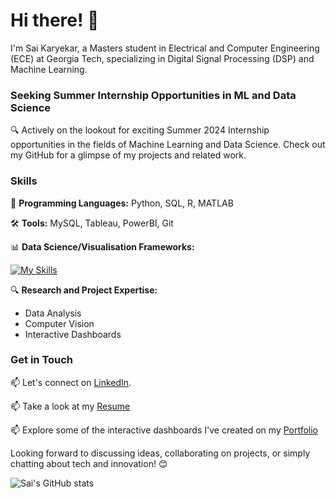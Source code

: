 # Hi there! 👋

I'm Sai Karyekar, a Masters student in Electrical and Computer Engineering (ECE) at Georgia Tech, specializing in Digital Signal Processing (DSP) and Machine Learning.

### Seeking Summer Internship Opportunities in ML and Data Science
🔍 Actively on the lookout for exciting Summer 2024 Internship opportunities in the fields of Machine Learning and Data Science. Check out my GitHub for a glimpse of my projects and related work.

### Skills

🚀 **Programming Languages:** Python, SQL, R, MATLAB

🛠️ **Tools:** MySQL, Tableau, PowerBI, Git

📊 **Data Science/Visualisation Frameworks:**

 [![My Skills](https://skillicons.dev/icons?i=tensorflow,pytorch,sklearn,selenium,opencv,regex)](https://skillicons.dev)

🔍 **Research and Project Expertise:**
- Data Analysis
- Computer Vision
- Interactive Dashboards

### Get in Touch

📫 Let's connect on [LinkedIn](https://www.linkedin.com/in/sai-karyekar).

📫 Take a look at my [Resume](https://drive.google.com/drive/folders/1U5225p4KZ1pq9C0walCbN8zq-km582A3?usp=drive_link)

📫 Explore some of the interactive dashboards I've created on my [Portfolio](https://linktr.ee/sai.karyekar)

Looking forward to discussing ideas, collaborating on projects, or simply chatting about tech and innovation! 😊



<!-- <a href="https://github.com/anuraghazra/github-readme-stats" target="_blank" rel="noreferrer"><img src="https://github-readme-stats.vercel.app/api?username=adithi-su&show_icons=true&locale=en&theme=github_dark" alt="adithi-su"/></a> <br>
[![Top Langs](https://github-readme-stats.vercel.app/api/top-langs/?username=adithi-su&layout=compact&theme=github_dark)](https://github.com/anuraghazra/github-readme-stats)
-->

![Sai's GitHub stats](https://github-readme-stats.vercel.app/api?username=saikaryekar&show_icons=true&locale=en&theme=radical)<br>
<!-- [![Top Langs](https://github-readme-stats.vercel.app/api/top-langs/?username=saikaryekar&layout=compact&theme=radical)] -->
